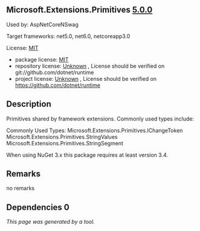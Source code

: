 Microsoft.Extensions.Primitives [5.0.0](https://www.nuget.org/packages/Microsoft.Extensions.Primitives/5.0.0)
--------------------

Used by: AspNetCoreNSwag

Target frameworks: net5.0, net6.0, netcoreapp3.0

License: [MIT](../../../../licenses/mit) 

- package license: [MIT](https://licenses.nuget.org/MIT) 
- repository license: [Unknown](git://github.com/dotnet/runtime) , License should be verified on git://github.com/dotnet/runtime
- project license: [Unknown](https://github.com/dotnet/runtime) , License should be verified on https://github.com/dotnet/runtime

Description
-----------
Primitives shared by framework extensions. Commonly used types include:

Commonly Used Types:
Microsoft.Extensions.Primitives.IChangeToken
Microsoft.Extensions.Primitives.StringValues
Microsoft.Extensions.Primitives.StringSegment
 
When using NuGet 3.x this package requires at least version 3.4.

Remarks
-----------
no remarks


Dependencies 0
-----------


*This page was generated by a tool.*